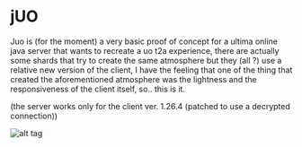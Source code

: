 jUO
===

Juo is (for the moment) a very basic proof of concept for a ultima online java server that wants to recreate a uo t2a experience, there are actually some shards that try to create the same atmosphere but they (all ?) use a relative new version of the client, I have the feeling that one of the thing that created the aforementioned atmosphere was the lightness and the responsiveness of the client itself, so.. this is it.

(the server works only for the client ver. 1.26.4 (patched to use a decrypted connection))

![alt tag](http://i.imgur.com/xHj4XF5.png)

